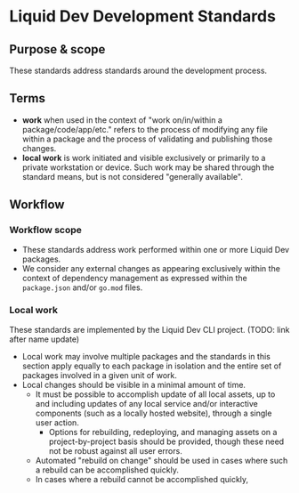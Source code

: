 # Liquid Dev Development Standards

## Purpose & scope

These standards address standards around the development process.

## Terms

* **work** when used in the context of "work on/in/within a package/code/app/etc." refers to the process of modifying any file within a package and the process of validating and publishing those changes.
* **local work** is work initiated and visible exclusively or primarily to a private workstation or device. Such work may be shared through the standard means, but is not considered "generally available".

## Workflow

### Workflow scope

* These standards address work performed within one or more Liquid Dev packages.
* We consider any external changes as appearing exclusively within the context of dependency management as expressed within the `package.json` and/or `go.mod` files.

### Local work

These standards are implemented by the Liquid Dev CLI project. (TODO: link after name update)

* Local work may involve multiple packages and the standards in this section apply equally to each package in isolation and the entire set of packages involved in a given unit of work.
* Local changes should be visible in a minimal amount of time.
  * It must be possible to accomplish update of all local assets, up to and including updates of any local service and/or interactive components (such as a locally hosted website), through a single user action.
    * Options for rebuilding, redeploying, and managing assets on a project-by-project basis should be provided, though these need not be robust against all user errors.
  * Automated "rebuild on change" should be used in cases where such a rebuild can be accomplished quickly.
  * In cases where a rebuild cannot be accomplished quickly,
